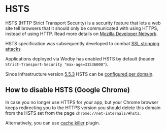 # HSTS

HSTS (HTTP Strict Transport Security) is a security feature that lets a web site tell browsers that it should only be communicated with using HTTPS, instead of using HTTP. Read more details on [Mozilla Developer Network](https://developer.mozilla.org/en-US/docs/Web/Security/HTTP_strict_transport_security).

HSTS specification was subsequently developed to combat [SSL stripping attacks](https://en.wikipedia.org/wiki/SSL_stripping#SSL_stripping)

Applications deployed via Wodby has enabled HSTS by default (header `Strict-Transport-Security "max-age=31536000"`).

Since infrastructure version [5.5.3](/infrastructure/versioning.md#553) HSTS can be [configured per domain](/apps/ssl.md).

## How to disable HSTS (Google Chrome)

In case you no longer use HTTPS for your app, but your Chrome browser keeps redirecting you to the HTTPS version you should delete this domain from the HSTS set from the page `chrome://net-internals/#hsts`. 

Alternatively, you can use [cache killer](https://chrome.google.com/webstore/detail/cache-killer/jpfbieopdmepaolggioebjmedmclkbap?hl=en) plugin.